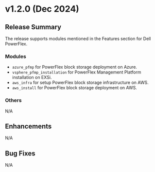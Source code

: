 # v1.2.0 (Dec 2024)

## Release Summary
The release supports modules mentioned in the Features section for Dell PowerFlex.

### Modules
* `azure_pfmp` for PowerFlex block storage deployment on Azure.
* `vsphere_pfmp_installation` for PowerFlex Management Platform installation on EXSi.
* `aws_infra` for setup PowerFlex block storage infrastructure on AWS.
* `aws_install` for PowerFlex block storage deployment on AWS.

### Others
N/A

## Enhancements
N/A

## Bug Fixes
N/A
